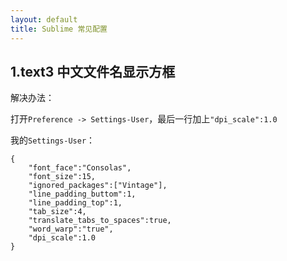 ```yaml
---
layout: default
title: Sublime 常见配置
---
```


## 1.text3 中文文件名显示方框

解决办法：

打开`Preference -> Settings-User`，最后一行加上`"dpi_scale":1.0`

我的`Settings-User`：

	{
	    "font_face":"Consolas",
	    "font_size":15,
	    "ignored_packages":["Vintage"],
	    "line_padding_buttom":1,
	    "line_padding_top":1,
	    "tab_size":4,
	    "translate_tabs_to_spaces":true,
	    "word_warp":"true",
	    "dpi_scale":1.0
	}

